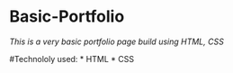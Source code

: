 # Basic-Portfolio
*This is a very basic portfolio page build using HTML, CSS*

#Technololy used:
    * HTML
    * CSS
